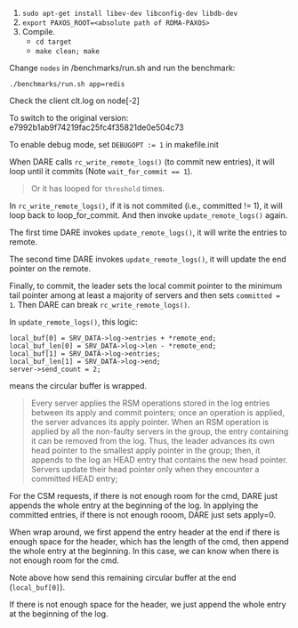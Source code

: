 1. `sudo apt-get install libev-dev libconfig-dev libdb-dev`
2. `export PAXOS_ROOT=<absolute path of RDMA-PAXOS>`
3. Compile.
   - `cd target`
   - `make clean; make`

Change `nodes` in /benchmarks/run.sh and run the benchmark:
```
./benchmarks/run.sh app=redis
```

Check the client clt.log on node[-2]

To switch to the original version: e7992b1ab9f74219fac25fc4f35821de0e504c73

To enable debug mode, set `DEBUGOPT := 1` in makefile.init

When DARE calls `rc_write_remote_logs()` (to commit new entries), it will loop until it commits (Note `wait_for_commit == 1`).

> Or it has looped for `threshold` times.

In `rc_write_remote_logs()`, if it is not commited (i.e., committed != 1), it will loop back to loop_for_commit.
And then invoke `update_remote_logs()` again.

The first time DARE invokes `update_remote_logs()`, it will write the entries to remote.

The second time DARE invokes `update_remote_logs()`, it will update the end pointer on the remote.

Finally, to commit, the leader sets the local commit pointer to the minimum tail pointer among at
least a majority of servers and then sets `committed = 1`. Then DARE can break `rc_write_remote_logs()`.

In `update_remote_logs()`, this logic:
```
local_buf[0] = SRV_DATA->log->entries + *remote_end;
local_buf_len[0] = SRV_DATA->log->len - *remote_end;
local_buf[1] = SRV_DATA->log->entries;
local_buf_len[1] = SRV_DATA->log->end;
server->send_count = 2;
```
means the circular buffer is wrapped.

> Every server applies the RSM operations stored in the log entries between its apply and commit pointers; once an operation is applied, the server advances its apply pointer. When an RSM operation is applied by all the non-faulty servers in the group, the entry containing it can be removed from the log. Thus, the leader advances its own head pointer to the smallest apply pointer in the group; then, it appends to the log an HEAD entry that contains the new head pointer. Servers update their head pointer only when they encounter a committed HEAD entry;


For the CSM requests, if there is not enough room for the cmd, DARE just appends the whole entry at the beginning of the log. In applying the committed entries, if there is not enough rooom, DARE just sets apply=0.

When wrap around, we first append the entry header at the end if there is enough space for the header, which has the length of the cmd, then append the whole entry at the beginning. In this case, we can know when there is not enough room for the cmd.

Note above how send this remaining circular buffer at the end (`local_buf[0]`).

If there is not enough space for the header, we just append the whole entry at the beginning of the log.
